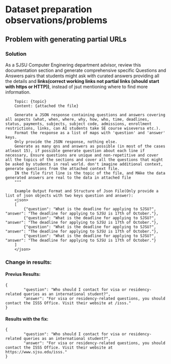 # Dataset preparation observations/problems

## Problem with generating partial URLs

### Solution

As a SJSU Computer Enginering department advisor, review this documentation section and generate comprehensive specific Questions and Answers pairs that students might ask with curated answers providing all the details and **links(correct working links not partial links (should start with https or HTTP))**, instead of jsut mentioning where to find more information.
        
        Topic: {topic}
        Content: {attached the file}
        
        Generate a JSON response containing questions and answers covering all aspects (what, when, where, why, how, who, time, deadlines, status, payments, subjects, subject code, admissions, enrollment restrictions, links, can AI students take SE course wiseversa etc.).
        Format the response as a list of maps with 'question' and 'answer' keys.
        Only provide the JSON response, nothing else.
        Generate as many qns and answers as possible (in most of the cases atleast 15), if possible generate question about each line if necessary, Ensure questions are unique and non-repetitive and cover all the topics of the sections and cover all the questions that might be asked by students in real world. don't imagine additional context, generate questions from the attached context file.
        IN the file first line is the topic of the file, and MAke the data generated answers are real to the data in attached file
        """

        Example Output Format and Structure of Json File(Only provide a list of json objects with two keys question and answer):
        <json>
        [
            {"question": "What is the deadline for applying to SJSU?", "answer": "The deadline for applying to SJSU is 17th of October."},
            {"question": "What is the deadline for applying to SJSU?", "answer": "The deadline for applying to SJSU is 17th of October."},
            {"question": "What is the deadline for applying to SJSU?", "answer": "The deadline for applying to SJSU is 17th of October."},
            {"question": "What is the deadline for applying to SJSU?", "answer": "The deadline for applying to SJSU is 17th of October."}
        ]
        </json>

### Change in results:

#### Previus Results:
```
{
        "question": "Who should I contact for visa or residency-related queries as an international student?",
        "answer": "For visa or residency-related questions, you should contact the ISSS Office. Visit their website at /isss."
}
```

#### Results with the fix:

```
{
        "question": "Who should I contact for visa or residency-related queries as an international student?",
        "answer": "For visa or residency-related questions, you should contact the ISSS Office. Visit their website at https://www.sjsu.edu/isss."
}
```

